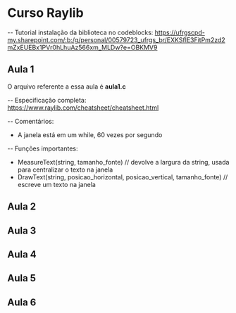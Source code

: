 # Curso Raylib

-- Tutorial instalação da biblioteca no codeblocks:
https://ufrgscpd-my.sharepoint.com/:b:/g/personal/00579723_ufrgs_br/EXKSflE3FitPm2zd2mZxEUEBx1PVr0hLhuAz566xm_MLDw?e=OBKMV9

## Aula 1
O arquivo referente a essa aula é **aula1.c**

-- Especificação completa:
https://www.raylib.com/cheatsheet/cheatsheet.html

-- Comentários:
* A janela está em um while, 60 vezes por segundo

-- Funções importantes:
* MeasureText(string, tamanho_fonte) // devolve a largura da string, usada para centralizar o texto na janela
* DrawText(string, posicao_horizontal, posicao_vertical, tamanho_fonte) // escreve um texto na janela

## Aula 2

## Aula 3

## Aula 4

## Aula 5

## Aula 6

